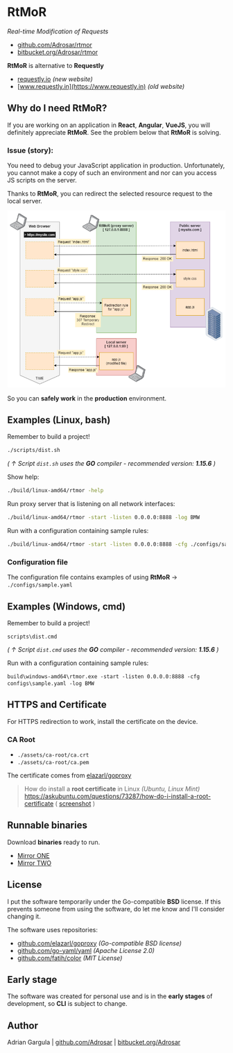 # RtMoR

_Real-time Modification of Requests_
- [github.com/Adrosar/rtmor](https://github.com/Adrosar/rtmor)
- [bitbucket.org/Adrosar/rtmor](https://bitbucket.org/Adrosar/rtmor)

**RtMoR** is alternative to **Requestly**

- [requestly.io](https://requestly.io) _(new website)_
- [www.requestly.in](https://www.requestly.in) _(old website)_



## Why do I need RtMoR?

If you are working on an application in **React**, **Angular**, **VueJS**, you will definitely appreciate **RtMoR**. See the problem below that **RtMoR** is solving.

### Issue (story):

You need to debug your JavaScript application in production. Unfortunately, you cannot make a copy of such an environment and nor can you access JS scripts on the server.

Thanks to **RtMoR**, you can redirect the selected resource request to the local server.

![rtmor-scheme-307](docs/images/rtmor-scheme-307.png)

So you can **safely work** in the **production** environment.



## Examples (Linux, bash)

Remember to build a project!
```bash
./scripts/dist.sh
```
_( ↑ Script `dist.sh` uses the **GO** compiler - recommended version: **1.15.6** )_


Show help:

```bash
./build/linux-amd64/rtmor -help
```

Run proxy server that is listening on all network interfaces:
```bash
./build/linux-amd64/rtmor -start -listen 0.0.0.0:8888 -log BMW
```

Run with a configuration containing sample rules:
```bash
./build/linux-amd64/rtmor -start -listen 0.0.0.0:8888 -cfg ./configs/sample.yaml -log BMW
```

### Configuration file

The configuration file contains examples of using **RtMoR** → `./configs/sample.yaml`



## Examples (Windows, cmd)

Remember to build a project!
```
scripts\dist.cmd
```
_( ↑ Script `dist.cmd` uses the **GO** compiler - recommended version: **1.15.6** )_

Run with a configuration containing sample rules:
```
build\windows-amd64\rtmor.exe -start -listen 0.0.0.0:8888 -cfg configs\sample.yaml -log BMW
```



## HTTPS and Certificate

For HTTPS redirection to work, install the certificate on the device.

### CA Root
- `./assets/ca-root/ca.crt`
- `./assets/ca-root/ca.pem`

The certificate comes from [elazarl/goproxy](https://github.com/elazarl/goproxy/blob/master/ca.pem)

> How do install a **root certificate** in Linux _(Ubuntu, Linux Mint)_
> https://askubuntu.com/questions/73287/how-do-i-install-a-root-certificate
> ( [screenshot](docs/images/ubuntu-install-ca.png) )



## Runnable binaries

Download **binaries** ready to run.

- [Mirror ONE](https://github.com/Adrosar/rtmor/releases)
- [Mirror TWO](https://drive.google.com/drive/folders/1K4XvLZYB10pQ1iTYsRh0FlLP_PzwhNp4?usp=sharing)



## License
I put the software temporarily under the Go-compatible **BSD** license. If this prevents someone from using the software, do let me know and I'll consider changing it.

The software uses repositories:

- [github.com/elazarl/goproxy](https://github.com/elazarl/goproxy) _(Go-compatible BSD license)_
- [github.com/go-yaml/yaml](https://github.com/go-yaml/yaml) _(Apache License 2.0)_
- [github.com/fatih/color](https://github.com/fatih/color) _(MIT License)_



## Early stage

The software was created for personal use and is in the **early stages** of development, so **CLI** is subject to change.



## Author

Adrian Gargula | [github.com/Adrosar](https://github.com/Adrosar) | [bitbucket.org/Adrosar](https://bitbucket.org/Adrosar)